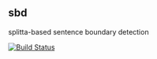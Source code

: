 ## sbd
splitta-based sentence boundary detection

[![Build Status](https://magnum.travis-ci.com/infoa/sbd.svg?token=peRw3SFgRiJ6HVSubFTp&branch=master)](https://magnum.travis-ci.com/infoa/sbd)

